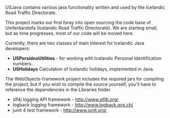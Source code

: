 USJava contains various java functionality written and used by the Icelandic Road Traffic Directorate.

This project marks our first foray into open sourcing the code base of Umferðarstofa (Icelandic Road Traffic Directorate). We are starting small, but as time progresses, most of our code will be moved here.

Currently, there are two classes of main Interest for Icelandic Java developers:

  * **USPersidnoUtilities** - for working with Icelandic Personal Identification numbers.
  * **USHolidays** Calculation of Icelandic holidays, implemented in Java.

The WebObjects-framework project includes the required jars for compiling the project, but if you wish to compile the source yourself, you'll have to reference the dependencies in the Libraries folder.

  * slf4j logging API framework - http://www.slf4j.org/
  * logback logging framework - http://www.logback.qos.ch/
  * junit 4 test framework - http://www.junit.org/